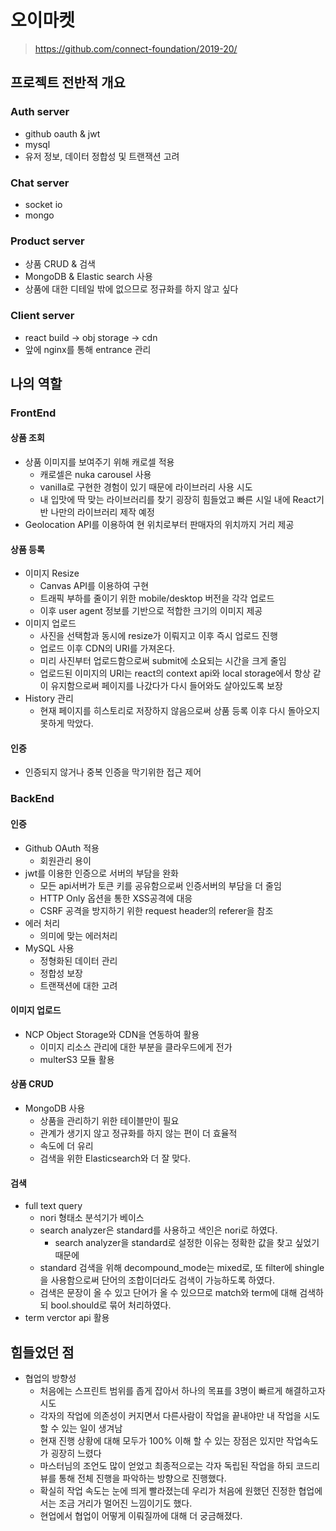 # 오이마켓

> https://github.com/connect-foundation/2019-20/

## 프로젝트 전반적 개요

### Auth server

- github oauth & jwt
- mysql
- 유저 정보, 데이터 정합성 및 트랜잭션 고려

### Chat server

- socket io
- mongo

### Product server

- 상품 CRUD & 검색
- MongoDB & Elastic search 사용
- 상품에 대한 디테일 밖에 없으므로 정규화를 하지 않고 싶다

### Client server

- react build -> obj storage -> cdn
- 앞에 nginx를 통해 entrance 관리

## 나의 역할

### FrontEnd

#### 상품 조회

- 상품 이미지를 보여주기 위해 캐로셀 적용
	- 캐로셀은 nuka carousel 사용
	- vanilla로 구현한 경험이 있기 때문에 라이브러리 사용 시도
	- 내 입맛에 딱 맞는 라이브러리를 찾기 굉장히 힘들었고 빠른 시일 내에 React기반 나만의 라이브러리 제작 예정
- Geolocation API를 이용하여 현 위치로부터 판매자의 위치까지 거리 제공

#### 상품 등록

- 이미지 Resize
	- Canvas API를 이용하여 구현
	- 트래픽 부하를 줄이기 위한 mobile/desktop 버전을 각각 업로드
	- 이후 user agent 정보를 기반으로 적합한 크기의 이미지 제공
- 이미지 업로드
	- 사진을 선택함과 동시에 resize가 이뤄지고 이후 즉시 업로드 진행
	- 업로드 이후 CDN의 URI를 가져온다.
	- 미리 사진부터 업로드함으로써 submit에 소요되는 시간을 크게 줄임
	- 업로드된 이미지의 URI는 react의 context api와 local storage에서 항상 같이 유지함으로써 페이지를 나갔다가 다시 들어와도 살아있도록 보장
- History 관리
	- 현재 페이지를 히스토리로 저장하지 않음으로써 상품 등록 이후 다시 돌아오지 못하게 막았다.

#### 인증

- 인증되지 않거나 중복 인증을 막기위한 접근 제어

### BackEnd

#### 인증

- Github OAuth 적용
	- 회원관리 용이
- jwt를 이용한 인증으로 서버의 부담을 완화
	- 모든 api서버가 토큰 키를 공유함으로써 인증서버의 부담을 더 줄임
	- HTTP Only 옵션을 통한 XSS공격에 대응
	- CSRF 공격을 방지하기 위한 request header의 referer을 참조
- 에러 처리
	- 의미에 맞는 에러처리
- MySQL 사용
	- 정형화된 데이터 관리
	- 정합성 보장
	- 트랜잭션에 대한 고려

#### 이미지 업로드

- NCP Object Storage와 CDN을 연동하여 활용
	- 이미지 리소스 관리에 대한 부분을 클라우드에게 전가
	- multerS3 모듈 활용

#### 상품 CRUD

- MongoDB 사용
	- 상품을 관리하기 위한 테이블만이 필요
	- 관계가 생기지 않고 정규화를 하지 않는 편이 더 효율적
	- 속도에 더 유리
	- 검색을 위한 Elasticsearch와 더 잘 맞다.

#### 검색

- full text query
	- nori 형태소 분석기가 베이스
	- search analyzer은 standard를 사용하고 색인은 nori로 하였다.
		- search analyzer을 standard로 설정한 이유는 정확한 값을 찾고 싶었기 때문에
	- standard 검색을 위해 decompound_mode는 mixed로, 또 filter에 shingle을 사용함으로써 단어의 조합이더라도 검색이 가능하도록 하였다.
	- 검색은 문장이 올 수 있고 단어가 올 수 있으므로 match와 term에 대해 검색하되 bool.should로 묶어 처리하였다.
- term verctor api 활용

## 힘들었던 점

- 협업의 방향성
	- 처음에는 스프린트 범위를 좁게 잡아서 하나의 목표를 3명이 빠르게 해결하고자 시도
	- 각자의 작업에 의존성이 커지면서 다른사람이 작업을 끝내야만 내 작업을 시도할 수 있는 일이 생겨남
	- 현재 진행 상황에 대해 모두가 100% 이해 할 수 있는 장점은 있지만 작업속도가 굉장히 느렸다
	- 마스터님의 조언도 많이 얻었고 최종적으로는 각자 독립된 작업을 하되 코드리뷰를 통해 전체 진행을 파악하는 방향으로 진행했다.
	- 확실히 작업 속도는 눈에 띄게 빨라졌는데 우리가 처음에 원했던 진정한 협업에서는 조금 거리가 멀어진 느낌이기도 했다.
	- 현업에서 협업이 어떻게 이뤄질까에 대해 더 궁금해졌다.